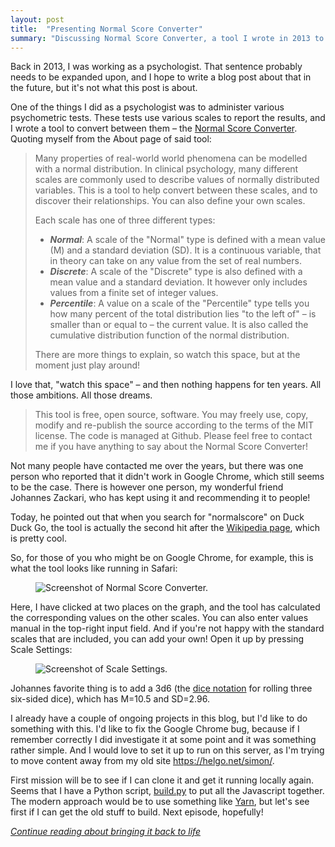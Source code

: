 ```yaml
---
layout: post
title:  "Presenting Normal Score Converter"
summary: "Discussing Normal Score Converter, a tool I wrote in 2013 to convert values on common psychometric scales, and how I could bring it up to date."
---
```


Back in 2013, I was working as a psychologist. That sentence probably needs to be expanded upon, and I hope to write a blog post about that in the future, but it's not what this post is about. 

One of the things I did as a psychologist was to administer various psychometric tests. These tests use various scales to report the results, and I wrote a tool to convert between them – the [Normal Score Converter](http://helgo.net/simon/normalscore/). Quoting myself from the About page of said tool:

> Many properties of real-world world phenomena can be modelled with a normal distribution. In clinical psychology, many different scales are commonly used to describe values of normally distributed variables. This is a tool to help convert between these scales, and to discover their relationships. You can also define your own scales.
> 
> Each scale has one of three different types:
>
> * ***Normal***: A scale of the "Normal" type is defined with a mean value (M) and a standard deviation (SD). It is a continuous variable, that in theory can take on any value from the set of real numbers.
> * ***Discrete***: A scale of the "Discrete" type is also defined with a mean value and a standard deviation. It however only includes values from a finite set of integer values.
> * ***Percentile***: A value on a scale of the "Percentile" type tells you how many percent of the total distribution lies "to the left of" – is smaller than or equal to – the current value. It is also called the cumulative distribution function of the normal distribution.
>
> There are more things to explain, so watch this space, but at the moment just play around!

I love that, "watch this space" – and then nothing happens for ten years. All those ambitions. All those dreams. 

> This tool is free, open source, software. You may freely use, copy, modify and re-publish the source according to the terms of the MIT license. The code is managed at Github. Please feel free to contact me if you have anything to say about the Normal Score Converter!

Not many people have contacted me over the years, but there was one person who reported that it didn't work in Google Chrome, which still seems to be the case. There is however one person, my wonderful friend Johannes Zackari, who has kept using it and recommending it to people! 

Today, he pointed out that when you search for "normalscore" on Duck Duck Go, the tool is actually the second hit after the [Wikipedia page](https://en.wikipedia.org/wiki/Normal_score), which is pretty cool.

So, for those of you who might be on Google Chrome, for example, this is what the tool looks like running in Safari:

<figure>
<img src="/images/normal-score-converter/normal-score-converter.png" alt="Screenshot of Normal Score Converter." />
</figure>

Here, I have clicked at two places on the graph, and the tool has calculated the corresponding values on the other scales. You can also enter values manual in the top-right input field. And if you're not happy with the standard scales that are included, you can add your own! Open it up by pressing Scale Settings:

<figure>
<img src="/images/normal-score-converter/scale-settings.png" alt="Screenshot of Scale Settings." />
</figure>

Johannes favorite thing is to add a 3d6 (the [dice notation](https://en.wikipedia.org/wiki/Dice_notation) for rolling three six-sided dice), which has M=10.5 and SD=2.96.   

I already have a couple of ongoing projects in this blog, but I'd like to do something with this. I'd like to fix the Google Chrome bug, because if I remember correctly I did investigate it at some point and it was something rather simple. And I would love to set it up to run on this server, as I'm trying to move content away from my old site https://helgo.net/simon/.

First mission will be to see if I can clone it and get it running locally again. Seems that I have a Python script, [build.py](https://github.com/skagedal/normalscore/blob/5b512f2302083479ed25c80bd8ff6b93cef7b839/build.py) to put all the Javascript together. The modern approach would be to use something like [Yarn](https://yarnpkg.com/), but let's see first if I can get the old stuff to build. Next episode, hopefully!

_[Continue reading about bringing it back to life](/2023/02/12/building-normal-score-converter.html)_

